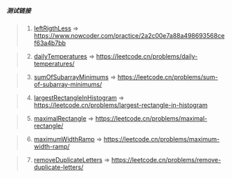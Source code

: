 ##### 测试链接

> 1. [leftRigthLess](1.leftRigthLess) =>  https://www.nowcoder.com/practice/2a2c00e7a88a498693568cef63a4b7bb

> 2. [dailyTemperatures](2.dailyTemperatures) => https://leetcode.cn/problems/daily-temperatures/

> 3. [sumOfSubarrayMinimums](3.sumOfSubarrayMinimums) => https://leetcode.cn/problems/sum-of-subarray-minimums/

> 4. [largestRectangleInHistogram](4.largestRectangleInHistogram) => https://leetcode.cn/problems/largest-rectangle-in-histogram

> 5. [maximalRectangle](5.maximalRectangle) => https://leetcode.cn/problems/maximal-rectangle/

> 6. [maximumWidthRamp](6.maximumWidthRamp) => https://leetcode.cn/problems/maximum-width-ramp/

> 7. [removeDuplicateLetters](7.removeDuplicateLetters) => https://leetcode.cn/problems/remove-duplicate-letters/